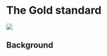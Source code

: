# **The Gold standard**

![](https://coinweek.com/wp-content/uploads/2011/09/gold_standard.jpg)

## **Background**

